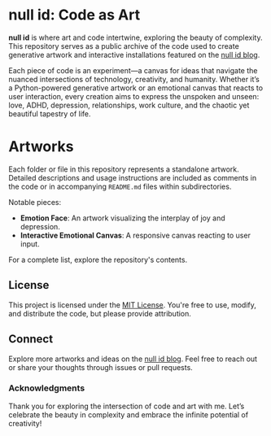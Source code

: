 # null id: Code as Art

**null id** is where art and code intertwine, exploring the beauty of complexity. This repository serves as a public archive of the code used to create generative artwork and interactive installations featured on the [null id blog](https://null-id.com).

Each piece of code is an experiment—a canvas for ideas that navigate the nuanced intersections of technology, creativity, and humanity. Whether it’s a Python-powered generative artwork or an emotional canvas that reacts to user interaction, every creation aims to express the unspoken and unseen: love, ADHD, depression, relationships, work culture, and the chaotic yet beautiful tapestry of life.

# Artworks

Each folder or file in this repository represents a standalone artwork. Detailed descriptions and usage instructions are included as comments in the code or in accompanying `README.md` files within subdirectories.

Notable pieces:
- **Emotion Face**: An artwork visualizing the interplay of joy and depression.
- **Interactive Emotional Canvas**: A responsive canvas reacting to user input.

For a complete list, explore the repository's contents.

## License

This project is licensed under the [MIT License](LICENSE). You're free to use, modify, and distribute the code, but please provide attribution.

## Connect

Explore more artworks and ideas on the [null id blog](https://null-id.com). Feel free to reach out or share your thoughts through issues or pull requests.

### Acknowledgments

Thank you for exploring the intersection of code and art with me. Let’s celebrate the beauty in complexity and embrace the infinite potential of creativity!
